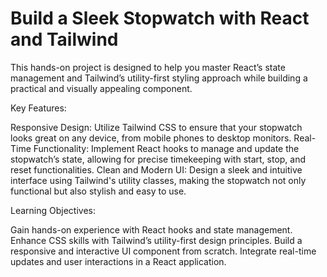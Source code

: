 # Build a Sleek Stopwatch with React and Tailwind

This hands-on project is designed to help you master React’s state management and Tailwind’s utility-first styling approach while building a practical and visually appealing component.

Key Features:

Responsive Design: Utilize Tailwind CSS to ensure that your stopwatch looks great on any device, from mobile phones to desktop monitors.
Real-Time Functionality: Implement React hooks to manage and update the stopwatch’s state, allowing for precise timekeeping with start, stop, and reset functionalities.
Clean and Modern UI: Design a sleek and intuitive interface using Tailwind's utility classes, making the stopwatch not only functional but also stylish and easy to use.

Learning Objectives:

Gain hands-on experience with React hooks and state management.
Enhance CSS skills with Tailwind’s utility-first design principles.
Build a responsive and interactive UI component from scratch.
Integrate real-time updates and user interactions in a React application.
